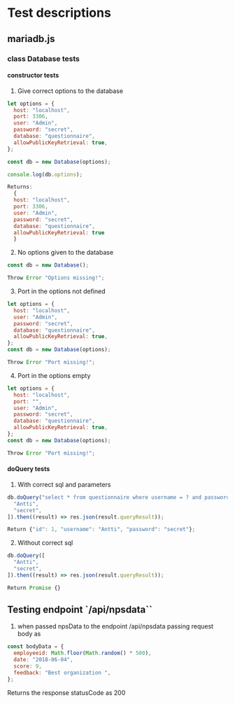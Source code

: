 # Test descriptions

## mariadb.js

### class Database tests

#### **constructor tests**

1. Give correct options to the database

```js
let options = {
  host: "localhost",
  port: 3306,
  user: "Admin",
  password: "secret",
  database: "questionnaire",
  allowPublicKeyRetrieval: true,
};

const db = new Database(options);

console.log(db.options);

Returns:
  {
  host: "localhost",
  port: 3306,
  user: "Admin",
  password: "secret",
  database: "questionnaire",
  allowPublicKeyRetrieval: true
  }
```

2. No options given to the database

```js
const db = new Database();

Throw Error "Options missing!";
```

3. Port in the options not defined

```js
let options = {
  host: "localhost",
  user: "Admin",
  password: "secret",
  database: "questionnaire",
  allowPublicKeyRetrieval: true,
};
const db = new Database(options);

Throw Error "Port missing!";
```

4. Port in the options empty

```js
let options = {
  host: "localhost",
  port: "",
  user: "Admin",
  password: "secret",
  database: "questionnaire",
  allowPublicKeyRetrieval: true,
};
const db = new Database(options);

Throw Error "Port missing!";
```

#### **doQuery tests**

1. With correct sql and parameters

```js
db.doQuery("select * from questionnaire where username = ? and password = ?", [
  "Antti",
  "secret",
]).then((result) => res.json(result.queryResult));

Return {"id": 1, "username": "Antti", "password": "secret"};
```

2. Without correct sql

```js
db.doQuery([
  "Antti",
  "secret",
]).then((result) => res.json(result.queryResult));

Return Promise {}
```

## Testing endpoint `/api/npsdata``

1. when passed npsData to the endpoint /api/npsdata
   passing request body as

```js
const bodyData = {
  employeeid: Math.floor(Math.random() * 500),
  date: "2018-06-04",
  score: 9,
  feedback: "Best organization ",
};
```

Returns the response statusCode as 200
